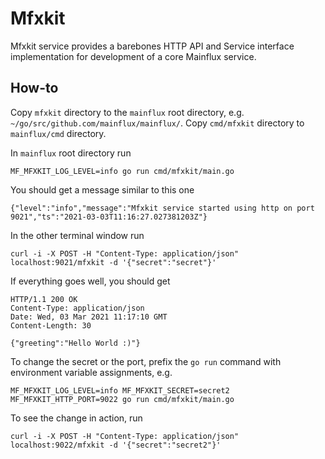 # Mfxkit

Mfxkit service provides a barebones HTTP API and Service interface implementation for development of a core Mainflux service.

## How-to

Copy `mfxkit` directory to the `mainflux` root directory, e.g. `~/go/src/github.com/mainflux/mainflux/`. Copy `cmd/mfxkit` directory to `mainflux/cmd` directory.

In `mainflux` root directory run

```
MF_MFXKIT_LOG_LEVEL=info go run cmd/mfxkit/main.go
```

You should get a message similar to this one

```
{"level":"info","message":"Mfxkit service started using http on port 9021","ts":"2021-03-03T11:16:27.027381203Z"}
```

In the other terminal window run 

```
curl -i -X POST -H "Content-Type: application/json" localhost:9021/mfxkit -d '{"secret":"secret"}'
```

If everything goes well, you should get

```
HTTP/1.1 200 OK
Content-Type: application/json
Date: Wed, 03 Mar 2021 11:17:10 GMT
Content-Length: 30

{"greeting":"Hello World :)"}
```

To change the secret or the port, prefix the `go run` command with environment variable assignments, e.g.

```
MF_MFXKIT_LOG_LEVEL=info MF_MFXKIT_SECRET=secret2 MF_MFXKIT_HTTP_PORT=9022 go run cmd/mfxkit/main.go
```

To see the change in action, run

```
curl -i -X POST -H "Content-Type: application/json" localhost:9022/mfxkit -d '{"secret":"secret2"}'
```
